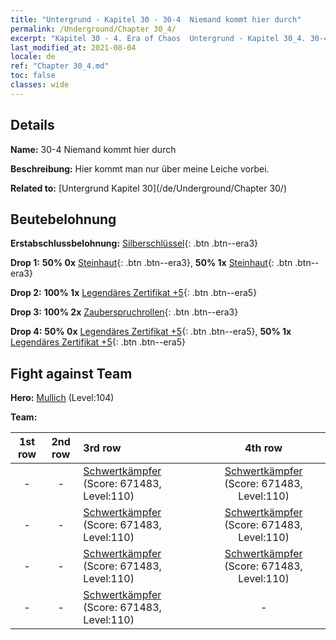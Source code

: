 ```yaml
---
title: "Untergrund - Kapitel 30 - 30-4  Niemand kommt hier durch"
permalink: /Underground/Chapter 30_4/
excerpt: "Kapitel 30 - 4. Era of Chaos  Untergrund - Kapitel 30_4. 30-4  Niemand kommt hier durch"
last_modified_at: 2021-08-04
locale: de
ref: "Chapter 30_4.md"
toc: false
classes: wide
---
```


## Details

 **Name:** 30-4  Niemand kommt hier durch

 **Beschreibung:**       Hier kommt man nur über meine Leiche vorbei.

 **Related to:** [Untergrund Kapitel 30](/de/Underground/Chapter 30/)

## Beutebelohnung

 **Erstabschlussbelohnung:** [Silberschlüssel](/ItemsDE/con_693/){: .btn .btn--era3}

 **Drop 1:** **50% 0x** [Steinhaut](/ItemsDE/her_452/){: .btn .btn--era3}, **50% 1x** [Steinhaut](/ItemsDE/her_452/){: .btn .btn--era3}

 **Drop 2:** **100% 1x** [Legendäres Zertifikat +5](/ItemsDE/mat_102/){: .btn .btn--era5}

 **Drop 3:** **100% 2x** [Zauberspruchrollen](/ItemsDE/con_694/){: .btn .btn--era3}

 **Drop 4:** **50% 0x** [Legendäres Zertifikat +5](/ItemsDE/mat_102/){: .btn .btn--era5}, **50% 1x** [Legendäres Zertifikat +5](/ItemsDE/mat_102/){: .btn .btn--era5}


## Fight against Team
 **Hero:** [Mullich](/de/heroes/Mullich/) (Level:104)

 **Team:**


  | 1st row | 2nd row | 3rd row | 4th row |
  |:----:|:----:|:----|:----:|
  | - | - | [Schwertkämpfer](/de/units/Swordsman/) (Score: 671483, Level:110)  | [Schwertkämpfer](/de/units/Swordsman/) (Score: 671483, Level:110)  |
  | - | - | [Schwertkämpfer](/de/units/Swordsman/) (Score: 671483, Level:110)  | [Schwertkämpfer](/de/units/Swordsman/) (Score: 671483, Level:110)  |
  | - | - | [Schwertkämpfer](/de/units/Swordsman/) (Score: 671483, Level:110)  | [Schwertkämpfer](/de/units/Swordsman/) (Score: 671483, Level:110)  |
  | - | - | [Schwertkämpfer](/de/units/Swordsman/) (Score: 671483, Level:110)  | - |


